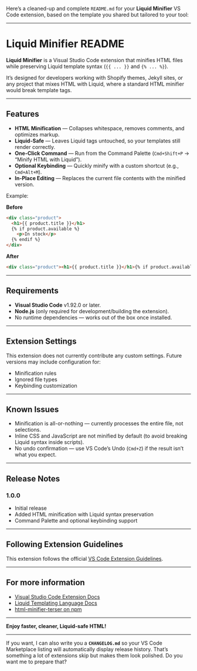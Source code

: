 Here’s a cleaned-up and complete `README.md` for your **Liquid Minifier** VS Code extension, based on the template you shared but tailored to your tool:

---

# Liquid Minifier README

**Liquid Minifier** is a Visual Studio Code extension that minifies HTML files while preserving Liquid template syntax (`{{ ... }}` and `{% ... %}`).

It’s designed for developers working with Shopify themes, Jekyll sites, or any project that mixes HTML with Liquid, where a standard HTML minifier would break template tags.

---

## Features

* **HTML Minification** — Collapses whitespace, removes comments, and optimizes markup.
* **Liquid-Safe** — Leaves Liquid tags untouched, so your templates still render correctly.
* **One-Click Command** — Run from the Command Palette (`Cmd+Shift+P` → “Minify HTML with Liquid”).
* **Optional Keybinding** — Quickly minify with a custom shortcut (e.g., `Cmd+Alt+M`).
* **In-Place Editing** — Replaces the current file contents with the minified version.

Example:

**Before**

```html
<div class="product">
  <h1>{{ product.title }}</h1>
  {% if product.available %}
    <p>In stock</p>
  {% endif %}
</div>
```

**After**

```html
<div class="product"><h1>{{ product.title }}</h1>{% if product.available %}<p>In stock</p>{% endif %}</div>
```

---

## Requirements

* **Visual Studio Code** v1.92.0 or later.
* **Node.js** (only required for development/building the extension).
* No runtime dependencies — works out of the box once installed.

---

## Extension Settings

This extension does not currently contribute any custom settings.
Future versions may include configuration for:

* Minification rules
* Ignored file types
* Keybinding customization

---

## Known Issues

* Minification is all-or-nothing — currently processes the entire file, not selections.
* Inline CSS and JavaScript are not minified by default (to avoid breaking Liquid syntax inside scripts).
* No undo confirmation — use VS Code’s Undo (`Cmd+Z`) if the result isn’t what you expect.

---

## Release Notes

### 1.0.0

* Initial release
* Added HTML minification with Liquid syntax preservation
* Command Palette and optional keybinding support

---

## Following Extension Guidelines

This extension follows the official [VS Code Extension Guidelines](https://code.visualstudio.com/api/references/extension-guidelines).

---

## For more information

* [Visual Studio Code Extension Docs](https://code.visualstudio.com/api)
* [Liquid Templating Language Docs](https://shopify.dev/docs/api/liquid)
* [html-minifier-terser on npm](https://www.npmjs.com/package/html-minifier-terser)

---

**Enjoy faster, cleaner, Liquid-safe HTML!**

---

If you want, I can also write you a **`CHANGELOG.md`** so your VS Code Marketplace listing will automatically display release history. That’s something a lot of extensions skip but makes them look polished.
Do you want me to prepare that?
